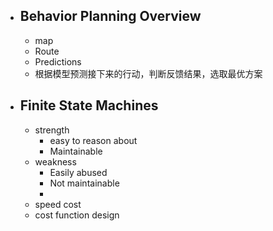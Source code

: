  - ## Behavior Planning Overview
	- map
	- Route
	- Predictions
	- 根据模型预测接下来的行动，判断反馈结果，选取最优方案

 - ## Finite State Machines
	- strength
		- easy to  reason about
		- Maintainable
	- weakness
		- Easily abused
		- Not maintainable
		- 
	- speed cost
	- cost function design

<!--stackedit_data:
eyJoaXN0b3J5IjpbLTU2Nzk4MTU4NywtMTAwNzYzOTc0LC0xMj
UyNTg0MjAyLDEyNTQ4MzMzNjYsLTEyNDkxMjE5NTAsLTE3ODI4
MzUxNjRdfQ==
-->